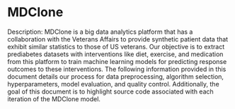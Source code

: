 # MDClone
Description: MDClone is a big data analytics platform that has a collaboration with the Veterans Affairs to provide synthetic patient data that exhibit similar statistics to those of US veterans. Our objective is to extract prediabetes datasets with interventions like diet, exercise, and medication from this platform to train machine learning models for predicting response outcomes to these interventions. The following information provided in this document details our process for data preprocessing, algorithm selection, hyperparameters, model evaluation, and quality control. Additionally, the goal of this document is to highlight source code associated with each iteration of the MDClone model.
